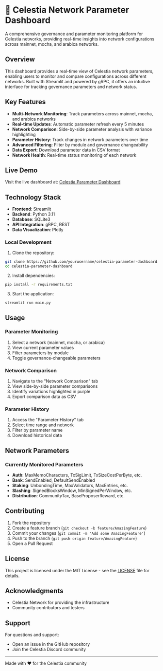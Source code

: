 # 🌌 Celestia Network Parameter Dashboard

A comprehensive governance and parameter monitoring platform for Celestia networks, providing real-time insights into network configurations across mainnet, mocha, and arabica networks.

## Overview

This dashboard provides a real-time view of Celestia network parameters, enabling users to monitor and compare configurations across different networks. Built with Streamlit and powered by gRPC, it offers an intuitive interface for tracking governance parameters and network status.

## Key Features

- **Multi-Network Monitoring**: Track parameters across mainnet, mocha, and arabica networks
- **Real-time Updates**: Automatic parameter refresh every 5 minutes
- **Network Comparison**: Side-by-side parameter analysis with variance highlighting
- **Parameter History**: Track changes in network parameters over time
- **Advanced Filtering**: Filter by module and governance changeability
- **Data Export**: Download parameter data in CSV format
- **Network Health**: Real-time status monitoring of each network

## Live Demo

Visit the live dashboard at: [Celestia Parameter Dashboard](https://celestia-governance-dashboard.replit.app/)

## Technology Stack

- **Frontend**: Streamlit
- **Backend**: Python 3.11
- **Database**: SQLite3
- **API Integration**: gRPC, REST
- **Data Visualization**: Plotly

### Local Development

1. Clone the repository:
```bash
git clone https://github.com/yourusername/celestia-parameter-dashboard.git
cd celestia-parameter-dashboard
```

2. Install dependencies:
```bash
pip install -r requirements.txt
```

3. Start the application:
```bash
streamlit run main.py
```

## Usage

### Parameter Monitoring

1. Select a network (mainnet, mocha, or arabica)
2. View current parameter values
3. Filter parameters by module
4. Toggle governance-changeable parameters

### Network Comparison

1. Navigate to the "Network Comparison" tab
2. View side-by-side parameter comparisons
3. Identify variations highlighted in purple
4. Export comparison data as CSV

### Parameter History

1. Access the "Parameter History" tab
2. Select time range and network
3. Filter by parameter name
4. Download historical data

## Network Parameters

### Currently Monitored Parameters

- **Auth**: MaxMemoCharacters, TxSigLimit, TxSizeCostPerByte, etc.
- **Bank**: SendEnabled, DefaultSendEnabled
- **Staking**: UnbondingTime, MaxValidators, MaxEntries, etc.
- **Slashing**: SignedBlocksWindow, MinSignedPerWindow, etc.
- **Distribution**: CommunityTax, BaseProposerReward, etc.

## Contributing

1. Fork the repository
2. Create a feature branch (`git checkout -b feature/AmazingFeature`)
3. Commit your changes (`git commit -m 'Add some AmazingFeature'`)
4. Push to the branch (`git push origin feature/AmazingFeature`)
5. Open a Pull Request

## License

This project is licensed under the MIT License - see the [LICENSE](LICENSE) file for details.

## Acknowledgments

- Celestia Network for providing the infrastructure
- Community contributors and testers

## Support

For questions and support:
- Open an issue in the GitHub repository
- Join the Celestia Discord community

---
Made with ❤️ for the Celestia community
